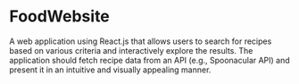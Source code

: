 # FoodWebsite

A web application using React.js that allows users to search for recipes based on various criteria and interactively explore the results. 
The application should fetch recipe data from an API (e.g., Spoonacular API) and present it in an intuitive and visually appealing manner.
